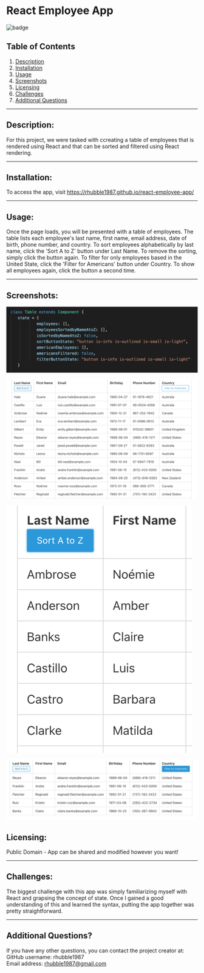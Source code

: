 # React Employee App    
  ![badge](https://img.shields.io/badge/license-Public%20Domain-brightgreen)

  ## Table of Contents  
  1. [Description](#description) 
  2. [Installation](#installation) 
  3. [Usage](#usage)
  4. [Screenshots](#screenshots)
  5. [Licensing](#licensing)
  6. [Challenges](#challenges) 
  7. [Additional Questions](#additional-questions?)

  ---  

  ## Description:  
  For this project, we were tasked with ccreating a table of employees that is rendered using React and that can be sorted and filtered using React rendering.  

  ---  

  ## Installation:  
  To access the app, visit https://rhubble1987.github.io/react-employee-app/  

  ---  

  ## Usage:  
  Once the page loads, you will be presented with a table of employees. The table lists each employee's last name, first name, email address, date of birth, phone number, and country. To sort employees alphabetically by last name, click the 'Sort A to Z' button under Last Name. To remove the sorting, simply click the button again. To filter for only employees based in the United State, click the 'Filter for Americans' button under Country. To show all employees again, click the button a second time.  

  --- 

  ## Screenshots:

  ![State](./public/Assets/state.png)

  ![Employees](./public/Assets/employees.png)

  ![Sorted](./public/Assets/sorted.png)

  ![Sorted](./public/Assets/filtered.png)

  ## Licensing:  
  Public Domain - App can be shared and modified however you want!

  ---  

  ## Challenges:  
  The biggest challenge with this app was simply familiarizing myself with React and grapsing the concept of state. Once I gained a good understanding of this and learned the syntax, putting the app together was pretty straightforward.  

  ---  
  ## Additional Questions?  
  If you have any other questions, you can contact the project creator at:  
  GitHub username: rhubble1987  
  Email address: rhubble1987@gmail.com